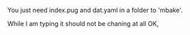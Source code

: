 
You just need index.pug and dat.yaml in a folder to 'mbake'.

While I am typing it should not be chaning at all OK, 